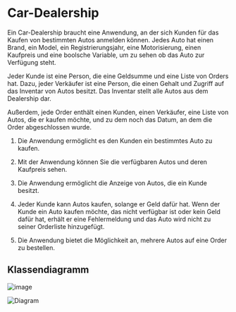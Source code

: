 # Car-Dealership

Ein Car-Dealership braucht eine Anwendung, an der sich Kunden für das Kaufen von bestimmten Autos anmelden können. Jedes Auto hat einen Brand, ein Model, ein Registrierungsjahr, eine Motorisierung, einen Kaufpreis und eine boolsche Variable, um zu sehen ob das Auto zur Verfügung steht. 

Jeder Kunde ist eine Person, die eine Geldsumme und eine Liste von Orders hat. Dazu, jeder Verkäufer ist eine Person, die einen Gehalt und Zugriff auf das Inventar von Autos besitzt. Das Inventar stellt alle Autos aus dem Dealership dar. 

Außerdem, jede Order enthält einen Kunden, einen Verkäufer, eine Liste von Autos, die er kaufen möchte, und zu dem noch das Datum, an dem die Order abgeschlossen wurde.

1.	Die Anwendung ermöglicht es den Kunden ein bestimmtes Auto zu kaufen.

2.	Mit der Anwendung können Sie die verfügbaren Autos und deren Kaufpreis sehen. 

3.	Die Anwendung ermöglicht die Anzeige von Autos, die ein Kunde besitzt. 

4.	Jeder Kunde kann Autos kaufen, solange er Geld dafür hat. Wenn der Kunde ein Auto kaufen möchte, das nicht verfügbar ist oder kein Geld dafür hat, erhält er eine Fehlermeldung und das Auto wird nicht zu seiner Orderliste hinzugefügt. 

5. Die Anwendung bietet die Möglichkeit an, mehrere Autos auf eine Order zu bestellen.




Klassendiagramm
-------------------------------------------------------------------------------------------------------------------------------------------------------------------------
![image](https://user-images.githubusercontent.com/97988844/197753833-00a2b1d1-5703-4641-a2fa-c93fd00b843b.png)

![Diagram](https://user-images.githubusercontent.com/114949622/197870644-02953ed9-d527-4067-8419-0a6de4941eae.png)

